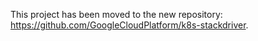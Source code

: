 This project has been moved to the new repository:
https://github.com/GoogleCloudPlatform/k8s-stackdriver.
